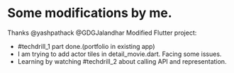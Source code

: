 # Some modifications by me.
Thanks @yashpathack @GDGJalandhar
Modified Flutter project:
- #techdrill_1 part done.(portfolio in existing app)
- I am trying to add actor tiles in detail_movie.dart. Facing some issues.
- Learning by watching #techdrill_2 about calling API and representation.

